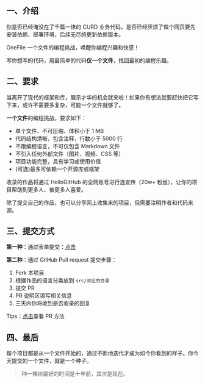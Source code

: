 ## 一、介绍

你是否已经淹没在了千篇一律的 CURD 业务代码，是否已经厌烦了做个网页要先安装依赖、部署环境，后续无尽的更新依赖版本。

OneFile 一个文件的编程挑战，唤醒你编程兴趣和快感！

写你想写的代码，用最简单的代码**仅一个文件**，找回最初的编程乐趣。

## 二、要求

当离开了现代的框架和库，展示才华的机会就来啦！如果你有想法就要赶快把它写下来，或许不需要多复杂，可能一个文件就够了。

**一个文件**的编程挑战，要求如下：

- 单个文件、不可压缩、体积小于 1 MB
- 代码结构清晰，包含注释，行数小于 5000 行
- 不限编程语言，不可仅包含 Markdown 文件
- 不引入任何外部文件（图片、视频、CSS 等）
- 项目功能完整，具有学习或使用价值
- (可选)最多可依赖一个开源库或框架

收录的作品将通过 HelloGitHub 的全网账号进行选宣传（20w+ 粉丝），让你的项目帮助到更多人、被更多人喜爱。

除了提交自己的作品，也可以分享网上收集来的项目，但需要注明作者和代码来源。

## 三、提交方式

**第一种**：通过表单提交：[点击](https://hellogithub.yuque.com/forms/share/4f0bf06b-2991-4f7e-a860-5b76337b7b5b)

**第二种**：通过 GitHub Pull request 提交步骤：

1. Fork 本项目
2. 根据作品的语言分类放到 `src/对应的目录`
3. 提交 PR
4. PR 说明区填写相关信息
5. 三天内你将收到是否收录的回复

Tips：[点击](https://docs.github.com/cn/pull-requests/collaborating-with-pull-requests/proposing-changes-to-your-work-with-pull-requests/creating-a-pull-request-from-a-fork)查看 PR 方法

## 四、最后

每个项目都是从一个文件开始的，通过不断地迭代才成为如今你看到的样子。你今天提交的一个文件，就是一个种子。

> 种一棵树最好的时间是十年前，其次是现在。
